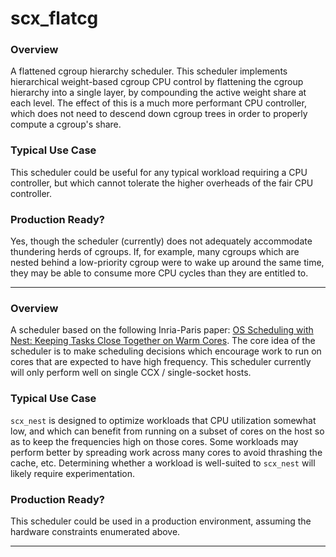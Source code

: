 # scx_flatcg


### Overview

A flattened cgroup hierarchy scheduler. This scheduler implements hierarchical
weight-based cgroup CPU control by flattening the cgroup hierarchy into a
single layer, by compounding the active weight share at each level. The effect
of this is a much more performant CPU controller, which does not need to
descend down cgroup trees in order to properly compute a cgroup's share.

### Typical Use Case

This scheduler could be useful for any typical workload requiring a CPU
controller, but which cannot tolerate the higher overheads of the fair CPU
controller.

### Production Ready?

Yes, though the scheduler (currently) does not adequately accommodate
thundering herds of cgroups. If, for example, many cgroups which are nested
behind a low-priority cgroup were to wake up around the same time, they may be
able to consume more CPU cycles than they are entitled to.

--------------------------------------------------------------------------------


### Overview

A scheduler based on the following Inria-Paris paper: [OS Scheduling with Nest:
Keeping Tasks Close Together on Warm
Cores](https://hal.inria.fr/hal-03612592/file/paper.pdf). The core idea of the
scheduler is to make scheduling decisions which encourage work to run on cores
that are expected to have high frequency. This scheduler currently will only
perform well on single CCX / single-socket hosts.

### Typical Use Case

`scx_nest` is designed to optimize workloads that CPU utilization somewhat low,
and which can benefit from running on a subset of cores on the host so as to
keep the frequencies high on those cores. Some workloads may perform better by
spreading work across many cores to avoid thrashing the cache, etc. Determining
whether a workload is well-suited to `scx_nest` will likely require
experimentation.

### Production Ready?

This scheduler could be used in a production environment, assuming the hardware
constraints enumerated above.

--------------------------------------------------------------------------------
